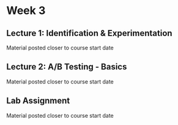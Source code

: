 # Week 3

## Lecture 1: Identification & Experimentation

Material posted closer to course start date

## Lecture 2: A/B Testing - Basics

Material posted closer to course start date

## Lab Assignment

Material posted closer to course start date